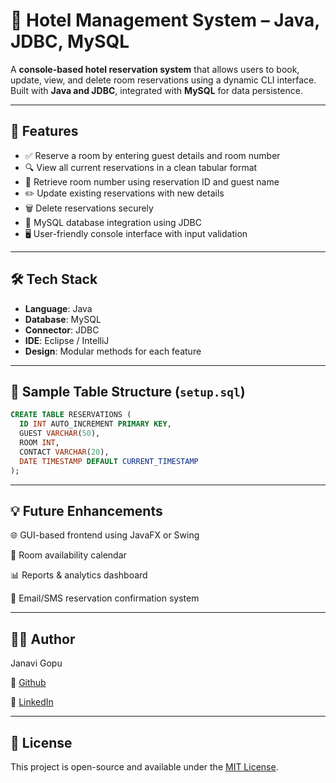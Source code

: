 # 🏨 Hotel Management System – Java, JDBC, MySQL

A **console-based hotel reservation system** that allows users to book, update, view, and delete room reservations using a dynamic CLI interface. \
Built with **Java and JDBC**, integrated with **MySQL** for data persistence.

---

## 🚀 Features

- ✅ Reserve a room by entering guest details and room number  
- 🔍 View all current reservations in a clean tabular format  
- 🔐 Retrieve room number using reservation ID and guest name  
- ✏️ Update existing reservations with new details  
- 🗑️ Delete reservations securely  
- 💾 MySQL database integration using JDBC  
- 🖥️ User-friendly console interface with input validation

---

## 🛠️ Tech Stack

- **Language**: Java  
- **Database**: MySQL  
- **Connector**: JDBC  
- **IDE**: Eclipse / IntelliJ  
- **Design**: Modular methods for each feature

---

## 🧪 Sample Table Structure (`setup.sql`)

```sql
CREATE TABLE RESERVATIONS (
  ID INT AUTO_INCREMENT PRIMARY KEY,
  GUEST VARCHAR(50),
  ROOM INT,
  CONTACT VARCHAR(20),
  DATE TIMESTAMP DEFAULT CURRENT_TIMESTAMP
);
```
---
## 💡 Future Enhancements

🌐 GUI-based frontend using JavaFX or Swing

📅 Room availability calendar

📊 Reports & analytics dashboard

📩 Email/SMS reservation confirmation system

---
## 👩‍💻 Author
Janavi Gopu

🔗 [Github](github.com/janavigopu/HotelManagementSystem)

🔗 [LinkedIn](https://www.linkedin.com/in/janavig/)

---
## 📜 License
This project is open-source and available under the [MIT License]().
